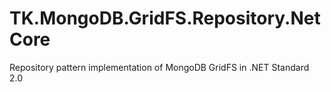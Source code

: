 # TK.MongoDB.GridFS.Repository.NetCore
Repository pattern implementation of MongoDB GridFS in .NET Standard 2.0
